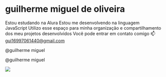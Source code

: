 # guilherme miguel de oliveira  
Estou estudando na Alura
Estou me desenvolvendo na linguagem JavaScript
Utilizo esse espaço para minha organização e compartilhamento dos meu projetos desenvolvidos 
Você pode entrar em contato comigo 📫
gui16997061440@gmail.com

@guilherme miguel

@guilherme miguel

![](https://media1.tenor.com/m/bGS2OhhN9tsAAAAC/hello-gojo-satoru.gif)
